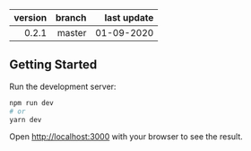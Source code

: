 version | branch | last update
-------:|-------:|------------:
   0.2.1|  master|  01-09-2020

## Getting Started

Run the development server:

```bash
npm run dev
# or
yarn dev
```

Open [http://localhost:3000](http://localhost:3000) with your browser to see the result.
